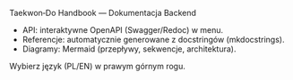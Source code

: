 Taekwon‑Do Handbook — Dokumentacja Backend

- API: interaktywne OpenAPI (Swagger/Redoc) w menu.
- Referencje: automatycznie generowane z docstringów (mkdocstrings).
- Diagramy: Mermaid (przepływy, sekwencje, architektura).

Wybierz język (PL/EN) w prawym górnym rogu.

